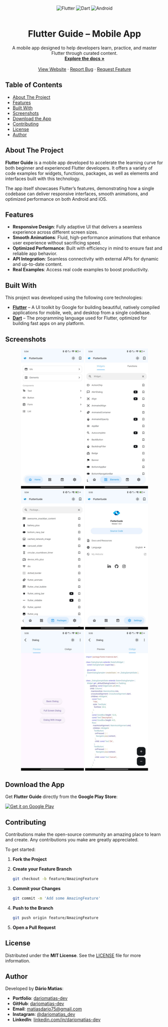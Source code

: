 <br>
<div align="center">
<img src="https://img.shields.io/badge/Flutter-02569B?style=for-the-badge&logo=flutter&logoColor=white" alt="Flutter">
<img src="https://img.shields.io/badge/Dart-0175C2?style=for-the-badge&logo=dart&logoColor=white" alt="Dart">
<img src="https://img.shields.io/badge/Android-3DDC84?style=for-the-badge&logo=android&logoColor=white" alt="Android">
</div>
<br>

<h1 align="center">Flutter Guide – Mobile App</h1>

<p align="center">
A mobile app designed to help developers learn, practice, and master Flutter through curated content.
<br>
<a href="#about-the-project"><strong>Explore the docs »</strong></a>
<br>
<br>
<a href="https://flutterguide.app">View Website</a>
·
<a href="https://github.com/dariomatias-dev/flutter_guide_app/issues">Report Bug</a>
·
<a href="https://github.com/dariomatias-dev/flutter_guide_app/issues">Request Feature</a>
</p>

## Table of Contents

- [About The Project](#about-the-project)
- [Features](#features)
- [Built With](#built-with)
- [Screenshots](#screenshots)
- [Download the App](#download-the-app)
- [Contributing](#contributing)
- [License](#license)
- [Author](#author)

## About The Project

**Flutter Guide** is a mobile app developed to accelerate the learning curve for both beginner and experienced Flutter developers.
It offers a variety of code examples for widgets, functions, packages, as well as elements and interfaces built with this technology.

The app itself showcases Flutter’s features, demonstrating how a single codebase can deliver responsive interfaces, smooth animations, and optimized performance on both Android and iOS.

## Features

- **Responsive Design**: Fully adaptive UI that delivers a seamless experience across different screen sizes.
- **Smooth Animations**: Fluid, high-performance animations that enhance user experience without sacrificing speed.
- **Optimized Performance**: Built with efficiency in mind to ensure fast and reliable app behavior.
- **API Integration**: Seamless connectivity with external APIs for dynamic and up-to-date content.
- **Real Examples**: Access real code examples to boost productivity.

## Built With

This project was developed using the following core technologies:

- **[Flutter](https://flutter.dev/)** – A UI toolkit by Google for building beautiful, natively compiled applications for mobile, web, and desktop from a single codebase.
- **[Dart](https://dart.dev/)** – The programming language used for Flutter, optimized for building fast apps on any platform.

## Screenshots

<div align="center">
<img src="screenshots/flutter_guide_screen_1.jpeg" width="200" alt="Screenshot 1"/>
<img src="screenshots/flutter_guide_screen_2.jpeg" width="200" alt="Screenshot 2"/>
<img src="screenshots/flutter_guide_screen_3.jpeg" width="200" alt="Screenshot 3"/>
<img src="screenshots/flutter_guide_screen_4.jpeg" width="200" alt="Screenshot 4"/>
<img src="screenshots/flutter_guide_screen_5.jpeg" width="200" alt="Screenshot 5"/>
<img src="screenshots/flutter_guide_screen_6.jpeg" width="200" alt="Screenshot 6"/>
</div>

## Download the App

Get **Flutter Guide** directly from the **Google Play Store**:

<a href="https://play.google.com/store/apps/details?id=com.dariomatias.flutter_guide" target="_blank">
<img src="https://play.google.com/intl/en_us/badges/static/images/badges/en_badge_web_generic.png" alt="Get it on Google Play" width="200">
</a>

## Contributing

Contributions make the open-source community an amazing place to learn and create. Any contributions you make are greatly appreciated.

To get started:

1. **Fork the Project**
2. **Create your Feature Branch**

   ```sh
   git checkout -b feature/AmazingFeature
   ```

3. **Commit your Changes**

   ```sh
   git commit -m 'Add some AmazingFeature'
   ```

4. **Push to the Branch**

   ```sh
   git push origin feature/AmazingFeature
   ```

5. **Open a Pull Request**

## License

Distributed under the **MIT License**. See the [LICENSE](LICENSE) file for more information.

## Author

Developed by **Dário Matias**:

- **Portfolio**: [dariomatias-dev](https://dariomatias-dev.com)
- **GitHub**: [dariomatias-dev](https://github.com/dariomatias-dev)
- **Email**: [matiasdario75@gmail.com](mailto:matiasdario75@gmail.com)
- **Instagram**: [@dariomatias_dev](https://instagram.com/dariomatias_dev)
- **LinkedIn**: [linkedin.com/in/dariomatias-dev](https://linkedin.com/in/dariomatias-dev)
